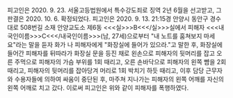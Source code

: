 피고인은 2020. 9. 23. 서울고등법원에서 특수강도죄로 징역 2년 6월을 선고받고, 그 판결은 2020. 10. 6. 확정되었다.
피고인은 2020. 9. 13. 21:15경 안양시 동안구 경수대로 508번길 소재 안양교도소 제6동 <<<실>>>B<<</실>>>실에서 피해자 <<<내국인이름>>>C<<</내국인이름>>>(남, 27세)으로부터 "내 노트를 훔쳐보지 마세요"라는 말을 듣자 화가 나 피해자에게 "화장실에 들어가 있으라."고 말한 후, 화장실에 들어간 피해자를 뒤따라가 화장실 문을 등진 채로 왼손으로 피해자의 뒷머리를 잡고 오른 주먹으로 피해자의 가슴 부위를 1회 때리고, 오른 손바닥으로 피해자의 왼쪽 뺨을 2회 때리고, 피해자의 뒷머리를 잡아당겨 머리로 1회 박치기 하듯 때리고, 이후 담당 근무자와 수용자들에 의하여 싸움이 중단된 후, 마주쳐 지나가는 피해자의 왼쪽 어깨를 자신의 왼쪽 어깨로 치고 갔다.
이로써 피고인은 위와 같이 피해자를 폭행하였다.